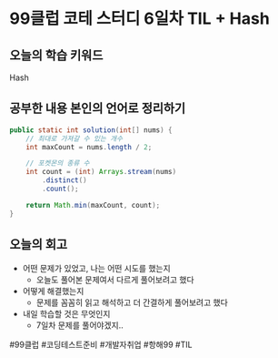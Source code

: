 # 99클럽 코테 스터디 6일차 TIL + Hash
## 오늘의 학습 키워드
Hash

## 공부한 내용 본인의 언어로 정리하기
``` java
public static int solution(int[] nums) {
    // 최대로 가져갈 수 있는 개수
    int maxCount = nums.length / 2;

    // 포켓몬의 종류 수
    int count = (int) Arrays.stream(nums)
        .distinct()
        .count();

    return Math.min(maxCount, count);
}
```
## 오늘의 회고
- 어떤 문제가 있었고, 나는 어떤 시도를 했는지
  - 오늘도 풀어본 문제여서 다르게 풀어보려고 했다
- 어떻게 해결했는지
  - 문제를 꼼꼼히 읽고 해석하고 더 간결하게 풀어보려고 했다
- 내일 학습할 것은 무엇인지
  - 7일차 문제를 풀어야겠지..

#99클럽 #코딩테스트준비 #개발자취업 #항해99 #TIL
